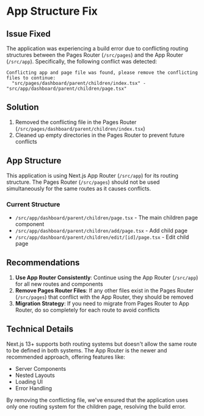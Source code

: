 # App Structure Fix

## Issue Fixed
The application was experiencing a build error due to conflicting routing structures between the Pages Router (`/src/pages`) and the App Router (`/src/app`). Specifically, the following conflict was detected:

```
Conflicting app and page file was found, please remove the conflicting files to continue:
  "src/pages/dashboard/parent/children/index.tsx" - "src/app/dashboard/parent/children/page.tsx"
```

## Solution
1. Removed the conflicting file in the Pages Router (`/src/pages/dashboard/parent/children/index.tsx`)
2. Cleaned up empty directories in the Pages Router to prevent future conflicts

## App Structure
This application is using Next.js App Router (`/src/app`) for its routing structure. The Pages Router (`/src/pages`) should not be used simultaneously for the same routes as it causes conflicts.

### Current Structure
- `/src/app/dashboard/parent/children/page.tsx` - The main children page component
- `/src/app/dashboard/parent/children/add/page.tsx` - Add child page
- `/src/app/dashboard/parent/children/edit/[id]/page.tsx` - Edit child page

## Recommendations
1. **Use App Router Consistently**: Continue using the App Router (`/src/app`) for all new routes and components
2. **Remove Pages Router Files**: If any other files exist in the Pages Router (`/src/pages`) that conflict with the App Router, they should be removed
3. **Migration Strategy**: If you need to migrate from Pages Router to App Router, do so completely for each route to avoid conflicts

## Technical Details
Next.js 13+ supports both routing systems but doesn't allow the same route to be defined in both systems. The App Router is the newer and recommended approach, offering features like:
- Server Components
- Nested Layouts
- Loading UI
- Error Handling

By removing the conflicting file, we've ensured that the application uses only one routing system for the children page, resolving the build error.